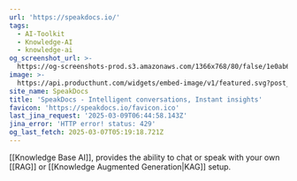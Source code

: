 ```yaml
---
url: 'https://speakdocs.io/'
tags:
  - AI-Toolkit
  - Knowledge-AI
  - knowledge-ai
og_screenshot_url: >-
  https://og-screenshots-prod.s3.amazonaws.com/1366x768/80/false/1e0ab6b9e01ab41c40e3b354a5c2c144e0da08d9569b6a3e304a27d786fd6d3c.jpeg
image: >-
  https://api.producthunt.com/widgets/embed-image/v1/featured.svg?post_id=671906&theme=light
site_name: SpeakDocs
title: 'SpeakDocs - Intelligent conversations, Instant insights'
favicon: 'https://speakdocs.io/favicon.ico'
last_jina_request: '2025-03-09T06:44:58.143Z'
jina_error: 'HTTP error! status: 429'
og_last_fetch: 2025-03-07T05:19:18.721Z
---
```

[[Knowledge Base AI]], provides the ability to chat or speak with your own [[RAG]] or [[Knowledge Augmented Generation|KAG]] setup. 
